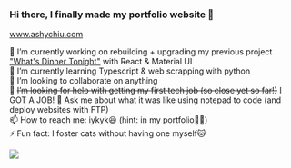 ### Hi there, I finally made my portfolio website 👋

www.ashychiu.com


🔭 I’m currently working on rebuilding + upgrading my previous project ["What's Dinner Tonight"](https://whats-dinner-tonight.vercel.app/) with React & Material UI  
🌱 I’m currently learning Typescript & web scrapping with python  
👯 I’m looking to collaborate on anything  
🤔 ~~I’m looking for help with getting my first tech job (so close yet so far!)~~ I GOT A JOB! 
💬 Ask me about what it was like using notepad to code (and deploy websites with FTP)  
📫 How to reach me: iykyk😆 (hint: in my portfolio☝🏼)  
⚡ Fun fact: I foster cats without having one myself🐱  

![](https://komarev.com/ghpvc/?username=ashychiu)

<!--
**ashychiu/ashychiu** is a ✨ _special_ ✨ repository because its `README.md` (this file) appears on your GitHub profile.

Here are some ideas to get you started:

- 🔭 I’m currently working on ...
- 🌱 I’m currently learning ...
- 👯 I’m looking to collaborate on ...
- 🤔 I’m looking for help with ...
- 💬 Ask me about ...
- 📫 How to reach me: ...
- 😄 Pronouns: ...
- ⚡ Fun fact: ...
-->
